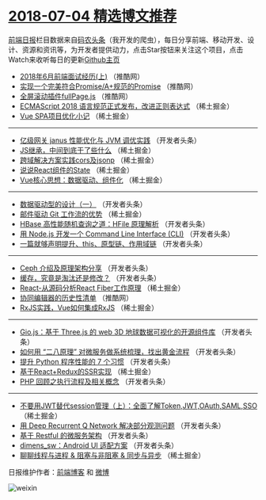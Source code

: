 # [2018-07-04 精选博文推荐](http://hao.caibaojian.com/date/2018/07/04)

[前端日报](http://caibaojian.com/c/news)栏目数据来自[码农头条](http://hao.caibaojian.com/)（我开发的爬虫），每日分享前端、移动开发、设计、资源和资讯等，为开发者提供动力，点击Star按钮来关注这个项目，点击Watch来收听每日的更新[Github主页](https://github.com/kujian/frontendDaily)
* [2018年6月前端面试经历(上)](http://hao.caibaojian.com/79265.html) （推酷网）
* [实现一个完美符合Promise/A+规范的Promise](http://hao.caibaojian.com/79266.html) （推酷网）
* [全屏滚动插件fullPage.js](http://hao.caibaojian.com/79263.html) （推酷网）
* [ECMAScript 2018 语言规范正式发布，改进正则表达式](http://hao.caibaojian.com/79211.html) （稀土掘金）
* [Vue SPA项目优化小记](http://hao.caibaojian.com/79212.html) （稀土掘金）

***
* [亿级网关 janus 性能优化与 JVM 调优实践](http://hao.caibaojian.com/79229.html) （开发者头条）
* [JS继承，中间到底干了些什么](http://hao.caibaojian.com/79210.html) （稀土掘金）
* [跨域解决方案实践cors及jsonp](http://hao.caibaojian.com/79203.html) （稀土掘金）
* [说说React组件的State](http://hao.caibaojian.com/79201.html) （稀土掘金）
* [Vue核心思想：数据驱动、组件化](http://hao.caibaojian.com/79209.html) （稀土掘金）

***
* [数据驱动型的设计（一）](http://hao.caibaojian.com/79247.html) （开发者头条）
* [邮件驱动 Git 工作流的优势](http://hao.caibaojian.com/79202.html) （稀土掘金）
* [HBase 高性能随机查询之道：HFile 原理解析](http://hao.caibaojian.com/79243.html) （开发者头条）
* [用 Node.js 开发一个 Command Line Interface (CLI)](http://hao.caibaojian.com/79244.html) （开发者头条）
* [一篇就够声明提升、this、原型链、作用域链](http://hao.caibaojian.com/79235.html) （开发者头条）

***
* [Ceph 介绍及原理架构分享](http://hao.caibaojian.com/79237.html) （开发者头条）
* [缓存，究竟是淘汰还是修改？](http://hao.caibaojian.com/79238.html) （开发者头条）
* [React-从源码分析React Fiber工作原理](http://hao.caibaojian.com/79206.html) （稀土掘金）
* [协同编辑器的历史性清单](http://hao.caibaojian.com/79264.html) （推酷网）
* [RxJS实践，Vue如何集成RxJS](http://hao.caibaojian.com/79204.html) （稀土掘金）

***
* [Gio.js：基于 Three.js 的 web 3D 地球数据可视化的开源组件库](http://hao.caibaojian.com/79233.html) （开发者头条）
* [如何用 “二八原理” 对微服务做系统梳理，找出黄金流程](http://hao.caibaojian.com/79241.html) （开发者头条）
* [提升 Python 程序性能的 7 个习惯](http://hao.caibaojian.com/79231.html) （开发者头条）
* [基于React+Redux的SSR实现](http://hao.caibaojian.com/79207.html) （稀土掘金）
* [PHP 回顾之执行流程及相关概念](http://hao.caibaojian.com/79234.html) （开发者头条）

***
* [不要用JWT替代session管理（上）：全面了解Token,JWT,OAuth,SAML,SSO](http://hao.caibaojian.com/79200.html) （稀土掘金）
* [用 Deep Recurrent Q Network 解决部分观测问题](http://hao.caibaojian.com/79246.html) （开发者头条）
* [基于 Restful 的微服务架构](http://hao.caibaojian.com/79236.html) （开发者头条）
* [dimens_sw：Android UI 适配方案](http://hao.caibaojian.com/79248.html) （开发者头条）
* [聊聊线程与进程 &amp; 阻塞与非阻塞 &amp; 同步与异步](http://hao.caibaojian.com/79213.html) （稀土掘金）

日报维护作者：[前端博客](http://caibaojian.com/) 和 [微博](http://caibaojian.com/go/weibo)

![weixin](https://user-images.githubusercontent.com/3055447/38468989-651132ac-3b80-11e8-8e6b-15122322a9d7.png)